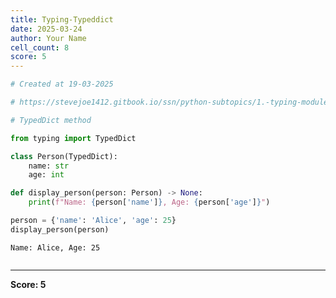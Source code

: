 ```yaml
---
title: Typing-Typeddict
date: 2025-03-24
author: Your Name
cell_count: 8
score: 5
---
```


```python
# Created at 19-03-2025
```


```python
# https://stevejoe1412.gitbook.io/ssn/python-subtopics/1.-typing-module - referance
```


```python
# TypedDict method
```


```python
from typing import TypedDict
```


```python
class Person(TypedDict):
    name: str
    age: int
```


```python
def display_person(person: Person) -> None:
    print(f"Name: {person['name']}, Age: {person['age']}")
```


```python
person = {'name': 'Alice', 'age': 25}
display_person(person)
```

    Name: Alice, Age: 25



```python

```


---
**Score: 5**
